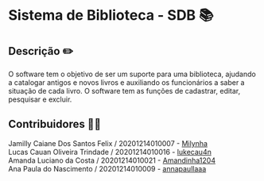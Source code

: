 # Sistema de Biblioteca - SDB 📚

## Descrição ✏️

O software tem o objetivo de ser um suporte para uma biblioteca, ajudando a catalogar antigos e novos livros e auxiliando os funcionários a saber a situação de cada livro. O software tem as funções de cadastrar, editar, pesquisar e excluir.

## Contribuidores 👩‍💻

Jamilly Caiane Dos Santos Felix / 20201214010007 - <a href="https://github.com/Millynha">Milynha</a> <br/>
Lucas Cauan Oliveira Trindade / 20201214010016 - <a href="https://github.com/lukecau4n/">lukecau4n</a> <br/>
Amanda Luciano da Costa / 20201214010021 - <a href="https://github.com/Amandinha1204">Amandinha1204</a> <br/>
Ana Paula do Nascimento / 20201214010009 - <a href="https://github.com/annapaullaaa">annapaullaaa</a>



